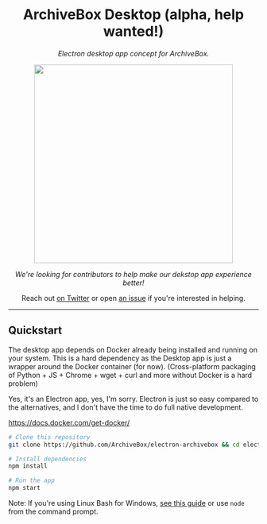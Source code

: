 <div align="center">

# ArchiveBox Desktop (alpha, help wanted!)

*Electron desktop app concept for ArchiveBox.*

<img src="https://i.imgur.com/QPHUS5C.png" width="400px">
<br/>

*We're looking for contributors to help make our dekstop app experience better!*

Reach out [on Twitter](https://twitter.com/ArchiveBoxApp) or open [an issue](https://github.com/ArchiveBox/electron-archivebox/issues) if you're interested in helping.

</div>

---

## Quickstart

The desktop app depends on Docker already being installed and running on your system.
This is a hard dependency as the Desktop app is just a wrapper around the Docker container (for now).
(Cross-platform packaging of Python + JS + Chrome + wget + curl and more without Docker is a hard problem)

Yes, it's an Electron app, yes, I'm sorry. Electron is just so easy compared to the alternatives, and I don't have the time to do full native development.

https://docs.docker.com/get-docker/

```bash
# Clone this repository
git clone https://github.com/ArchiveBox/electron-archivebox && cd electron-archivebox

# Install dependencies
npm install

# Run the app
npm start
```

Note: If you're using Linux Bash for Windows, [see this guide](https://www.howtogeek.com/261575/how-to-run-graphical-linux-desktop-applications-from-windows-10s-bash-shell/) or use `node` from the command prompt.
